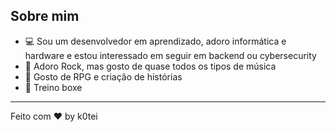 ## Sobre mim  
- 💻 Sou um desenvolvedor em aprendizado, adoro informática e hardware e estou interessado em seguir em backend ou cybersecurity
- 🎵 Adoro Rock, mas gosto de quase todos os tipos de música  
- 🎲 Gosto de RPG e criação de histórias  
- 🥊 Treino boxe  

---  

Feito com ❤️ by k0tei  
